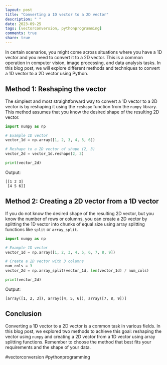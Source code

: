 ```yaml
---
layout: post
title: "Converting a 1D vector to a 2D vector"
description: " "
date: 2023-09-25
tags: [vectorconversion, pythonprogramming]
comments: true
share: true
---
```


In certain scenarios, you might come across situations where you have a 1D vector and you need to convert it to a 2D vector. This is a common operation in computer vision, image processing, and data analysis tasks. In this blog post, we will explore different methods and techniques to convert a 1D vector to a 2D vector using Python.

## Method 1: Reshaping the vector

The simplest and most straightforward way to convert a 1D vector to a 2D vector is by reshaping it using the `reshape` function from the `numpy` library. This method assumes that you know the desired shape of the resulting 2D vector.

```python
import numpy as np

# Example 1D vector
vector_1d = np.array([1, 2, 3, 4, 5, 6])

# Reshape to a 2D vector of shape (2, 3)
vector_2d = vector_1d.reshape(2, 3)

print(vector_2d)
```

Output:
```
[[1 2 3]
 [4 5 6]]
```

## Method 2: Creating a 2D vector from a 1D vector

If you do not know the desired shape of the resulting 2D vector, but you know the number of rows or columns, you can create a 2D vector by splitting the 1D vector into chunks of equal size using array splitting functions like `split` or `array_split`.

```python
import numpy as np

# Example 1D vector
vector_1d = np.array([1, 2, 3, 4, 5, 6, 7, 8, 9])

# Create a 2D vector with 3 columns
num_cols = 3
vector_2d = np.array_split(vector_1d, len(vector_1d) / num_cols)

print(vector_2d)
```

Output:
```
[array([1, 2, 3]), array([4, 5, 6]), array([7, 8, 9])]
```

## Conclusion

Converting a 1D vector to a 2D vector is a common task in various fields. In this blog post, we explored two methods to achieve this goal: reshaping the vector using `numpy` and creating a 2D vector from a 1D vector using array splitting functions. Remember to choose the method that best fits your requirements and the shape of your data.

#vectorconversion #pythonprogramming